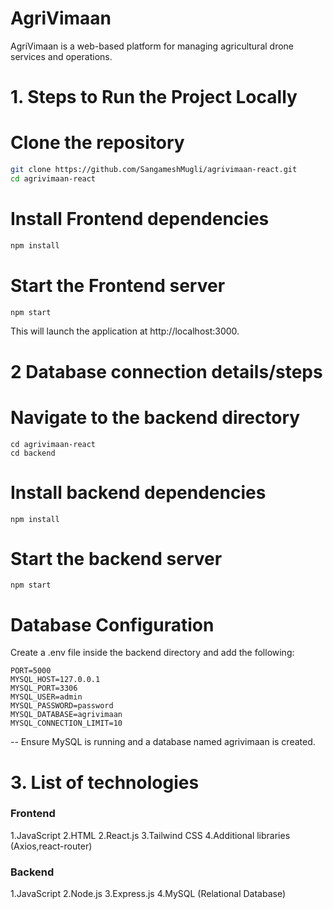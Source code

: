# AgriVimaan

AgriVimaan is a web-based platform for managing agricultural drone services and operations.

# 1. Steps to Run the Project Locally

# Clone the repository
``` bash
git clone https://github.com/SangameshMugli/agrivimaan-react.git
cd agrivimaan-react
```
# Install Frontend dependencies
```bash
npm install
```
# Start the Frontend  server
```bash
npm start
```
This will launch the application at http://localhost:3000.

# 2 Database connection details/steps


# Navigate to the backend directory
```
cd agrivimaan-react  
cd backend
```

# Install backend dependencies
```
npm install
```
# Start the backend server
```
npm start
```

# Database Configuration

Create a .env file inside the backend directory and add the following:
```
PORT=5000
MYSQL_HOST=127.0.0.1
MYSQL_PORT=3306
MYSQL_USER=admin
MYSQL_PASSWORD=password
MYSQL_DATABASE=agrivimaan
MYSQL_CONNECTION_LIMIT=10
```
-- Ensure MySQL is running and a database named agrivimaan is created.

# 3. List of technologies 

### Frontend
1.JavaScript
2.HTML
2.React.js
3.Tailwind CSS
4.Additional libraries (Axios,react-router)

### Backend
1.JavaScript 
2.Node.js
3.Express.js
4.MySQL (Relational Database)

